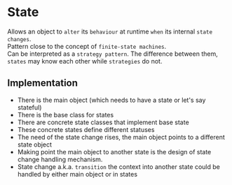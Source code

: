 # State

Allows an object to `alter` its `behaviour` at runtime `when` its internal `state changes`.  
Pattern close to the concept of `finite-state machines`.  
Can be interpreted as a `strategy pattern`. The difference between them, `states` may know each other while `strategies` do not.

## Implementation

* There is the main object (which needs to have a state or let's say stateful)
* There is the base class for states
* There are concrete state classes that implement base state
* These concrete states define different statuses
* The need of the state change rises, the main object points to a different state object
* Making point the main object to another state is the design of state change handling mechanism.
* State change a.k.a. `transition`  the context into another state could be handled by either main object or in states
